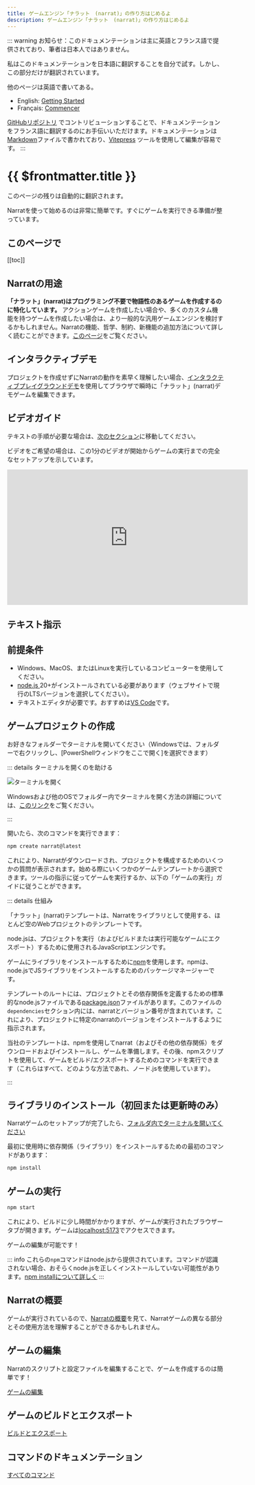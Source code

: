```yaml
---
title: ゲームエンジン「ナラット　(narrat)」の作り方はじめるよ
description: ゲームエンジン「ナラット　(narrat)」の作り方はじめるよ
---
```


::: warning
お知らせ：このドキュメンテーションは主に英語とフランス語で提供されており、筆者は日本人ではありません。

私はこのドキュメンテーションを日本語に翻訳することを自分で試す。しかし、この部分だけが翻訳されています。

他のページは英語で書いてある。

- English: [Getting Started](/guides/getting-started.md)
- Français: [Commencer](/fr/guides/getting-started.md)

[GitHubリポジトリ](https://github.com/liana-p/narrat-engine) でコントリビューションすることで、ドキュメンテーションをフランス語に翻訳するのにお手伝いいただけます。ドキュメンテーションは[Markdown](https://www.markdownguide.org/)ファイルで書かれており、[Vitepress](https://vitepress.dev) ツールを使用して編集が容易です。
:::

# {{ $frontmatter.title }}

このページの残りは自動的に翻訳されます。

Narratを使って始めるのは非常に簡単です。すぐにゲームを実行できる準備が整っています。

## このページで

[[toc]]

## Narratの用途

**「ナラット」(narrat)はプログラミング不要で物語性のあるゲームを作成するのに特化しています。** アクションゲームを作成したい場合や、多くのカスタム機能を持つゲームを作成したい場合は、より一般的な汎用ゲームエンジンを検討するかもしれません。Narratの機能、哲学、制約、新機能の追加方法について詳しく読むことができます。[このページ](/others/what-can-narrat-do)をご覧ください。

## インタラクティブデモ

プロジェクトを作成せずにNarratの動作を素早く理解したい場合、[インタラクティブプレイグラウンドデモ](https://demo.narrat.dev/)を使用してブラウザで瞬時に「ナラット」(narrat)デモゲームを編集できます。

## ビデオガイド

テキストの手順が必要な場合は、[次のセクション](#テキスト指示)に移動してください。

ビデオをご希望の場合は、この1分のビデオが開始からゲームの実行までの完全なセットアップを示しています。

<iframe width="560" height="315" src="https://www.youtube.com/embed/516YTDxSO9Y" title="YouTubeビデオプレーヤー" frameborder="0" allow="accelerometer; autoplay; clipboard-write; encrypted-media; gyroscope; picture-in-picture" allowfullscreen></iframe>

## テキスト指示

## 前提条件

- Windows、MacOS、またはLinuxを実行しているコンピューターを使用してください。
- [node.js ](https://nodejs.org/en/) 20+がインストールされている必要があります（ウェブサイトで現行のLTSバージョンを選択してください）。
- テキストエディタが必要です。おすすめは[VS Code](https://code.visualstudio.com/Download)です。

## ゲームプロジェクトの作成

お好きなフォルダーでターミナルを開いてください（Windowsでは、フォルダーで右クリックし、[PowerShellウィンドウをここで開く]を選択できます）

::: details ターミナルを開くのを助ける

![ターミナルを開く](./terminal/terminal.png)

Windowsおよび他のOSでフォルダー内でターミナルを開く方法の詳細については、[このリンク](https://www.groovypost.com/howto/open-command-window-terminal-window-specific-folder-windows-mac-linux/)をご覧ください。

:::

開いたら、次のコマンドを実行できます：

```bash
npm create narrat@latest
```

これにより、Narratがダウンロードされ、プロジェクトを構成するためのいくつかの質問が表示されます。始める際にいくつかのゲームテンプレートから選択できます。ツールの指示に従ってゲームを実行するか、以下の「ゲームの実行」ガイドに従うことができます。

::: details 仕組み

「ナラット」(narrat)テンプレートは、Narratをライブラリとして使用する、ほとんど空のWebプロジェクトのテンプレートです。

node.jsは、プロジェクトを実行（およびビルドまたは実行可能なゲームにエクスポート）するために使用されるJavaScriptエンジンです。

ゲームにライブラリをインストールするために[npm](https://www.w3schools.com/whatis/whatis_npm.asp)を使用します。npmは、node.jsでJSライブラリをインストールするためのパッケージマネージャーです。

テンプレートのルートには、プロジェクトとその依存関係を定義するための標準的なnode.jsファイルである[package.json](https://github.com/liana-p/narrat-engine-template/blob/main/package.json)ファイルがあります。このファイルの`dependencies`セクション内には、narratとバージョン番号が含まれています。これにより、プロジェクトに特定のnarratのバージョンをインストールするように指示されます。

当社のテンプレートは、npmを使用してnarrat（およびその他の依存関係）をダウンロードおよびインストールし、ゲームを準備します。その後、npmスクリプトを使用して、ゲームをビルド/エクスポートするためのコマンドを実行できます（これらはすべて、どのような方法であれ、ノード.jsを使用しています）。

:::

## ライブラリのインストール（初回または更新時のみ）

Narratゲームのセットアップが完了したら、[フォルダ内でターミナルを開いてください](https://www.groovypost.com/howto/open-command-window-terminal-window-specific-folder-windows-mac-linux/)

最初に使用時に依存関係（ライブラリ）をインストールするための最初のコマンドがあります：

```bash
npm install
```

## ゲームの実行

```bash
npm start
```

これにより、ビルドに少し時間がかかりますが、ゲームが実行されたブラウザータブが開きます。ゲームは<a href="http://localhost:5173/" target="_blank" rel="noreferrer">localhost:5173</a>でアクセスできます。

ゲームの編集が可能です！

::: info
これらの`npm`コマンドはnode.jsから提供されています。コマンドが認識されない場合、おそらくnode.jsを正しくインストールしていない可能性があります。[npm installについて詳しく](https://www.stackchief.com/tutorials/npm%20install%20|%20how%20it%20works)
:::

## Narratの概要

ゲームが実行されているので、[Narratの概要](/guides/narrat-overview)を見て、Narratゲームの異なる部分とその使用方法を理解することができるかもしれません。

## ゲームの編集

Narratのスクリプトと設定ファイルを編集することで、ゲームを作成するのは簡単です！

[ゲームの編集](editing-game)

## ゲームのビルドとエクスポート

[ビルドとエクスポート](/guides/building-and-exporting)

## コマンドのドキュメンテーション

[すべてのコマンド](/commands/all-commands)

<FeedbackForm title="はじめに" slug="guides/getting-started"/>
